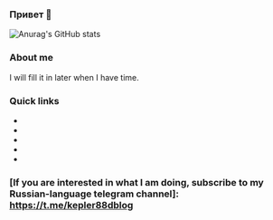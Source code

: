 ### Привет 🦐

![Anurag's GitHub stats](https://github-readme-stats.vercel.app/api?username=egor-baranov&count_private=true)

### About me
I will fill it in later when I have time.

### Quick links
* [Linktree containing all links described here]: https://linktr.ee/kepler88d
* [Telegram]: https://t.me/kepler88d
* [Twitter]: https://twitter.com/kepler88d
* [VK]: https://vk.com/id332355654
* [Spotify]: https://open.spotify.com/user/31gbvra6puqeyd4btd45343bd4jq

### [If you are interested in what I am doing, subscribe to my Russian-language telegram channel]: https://t.me/kepler88dblog

<!--
**egor-baranov/egor-baranov** is a ✨ _special_ ✨ repository because its `README.md` (this file) appears on your GitHub profile.

Here are some ideas to get you started:

- 🔭 I’m currently working on ...
- 🌱 I’m currently learning ...
- 👯 I’m looking to collaborate on ...
- 🤔 I’m looking for help with ...
- 💬 Ask me about ...
- 📫 How to reach me: ...
- 😄 Pronouns: ...
- ⚡ Fun fact: ...
-->
